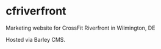 cfriverfront
============

Marketing website for CrossFit Riverfront in Wilmington, DE

Hosted via Barley CMS.
